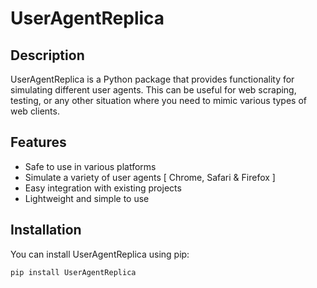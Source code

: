 # UserAgentReplica

## Description

UserAgentReplica is a Python package that provides functionality for simulating different user agents. This can be useful for web scraping, testing, or any other situation where you need to mimic various types of web clients.

## Features

- Safe to use in various platforms
- Simulate a variety of user agents [ Chrome, Safari & Firefox ]
- Easy integration with existing projects
- Lightweight and simple to use

## Installation

You can install UserAgentReplica using pip:

```bash
pip install UserAgentReplica
